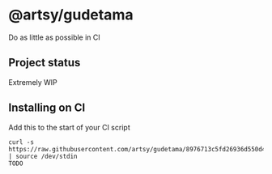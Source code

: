 # @artsy/gudetama

Do as little as possible in CI

## Project status

Extremely WIP

## Installing on CI

Add this to the start of your CI script

<!-- the_installation_command_is_on_the_next_line -->
    curl -s https://raw.githubusercontent.com/artsy/gudetama/8976713c5fd26936d550d4b8ca2e6623faef7ea3/install.sh | source /dev/stdin
    TODO
